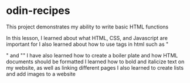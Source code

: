 # odin-recipes

This project demonstrates my ability to write basic HTML functions

In this lesson, I learned about what HTML, CSS, and Javascript are important for
I also learned about how to use tags in html such as "<p>" and "<h>"
I have also learned how to create a boiler plate and how HTML documents should be formatted
I learned how to bold and italicize text on my website, as well as linking different pages
I also learned to create lists and add images to a website